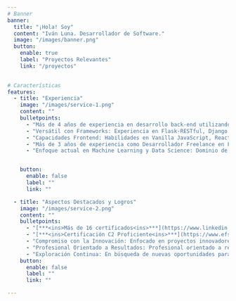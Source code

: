 ```yaml
---
# Banner
banner:
  title: "¡Hola! Soy"
  content: "Iván Luna. Desarrollador de Software."
  image: "/images/banner.png"
  button:
    enable: true
    label: "Proyectos Relevantes"
    link: "/proyectos"
  

# Características
features:
  - title: "Experiencia"
    image: "/images/service-1.png"
    content: ""
    bulletpoints:
      - "Más de 4 años de experiencia en desarrollo back-end utilizando Python."
      - "Versátil con Frameworks: Experiencia en Flask-RESTful, Django REST framework, así como en NumPy, Pandas, Scikit-learn, TensorFlow, Node.js y otros."
      - "Capacidades Frontend: Habilidades en Vanilla JavaScript, React, Astro, Next, Vue, Vite y Nuxt."
      - "Más de 3 años de experiencia como Desarrollador Freelance en Fiverr."
      - "Enfoque actual en Machine Learning y Data Science: Dominio de nuevos frameworks y exploración de conceptos avanzados."


    button:
      enable: false
      label: ""
      link: ""

  - title: "Aspectos Destacados y Logros"
    image: "/images/service-2.png"
    content: ""
    bulletpoints:
      - "[***<ins>Más de 16 certificados<ins>***](https://www.linkedin.com/in/ivanluna-dev/details/certifications/) de Jet Brains Academy."
      - "[***<ins>Certificación C2 Proficiente<ins>***](https://www.efset.org/cert/d4vAsK) en EF International Language Centers."
      - "Compromiso con la Innovación: Enfocado en proyectos innovadores que reflejen mi creatividad y dedicación."
      - "Profesional Orientado a Resultados: Profesional orientado a resultados comprobados, ofreciendo soluciones efectivas."
      - "Exploración Continua: En búsqueda de nuevas oportunidades para desafiar mis habilidades y crecer profesionalmente."
    button:
      enable: false
      label: ""
      link: ""

---
```

